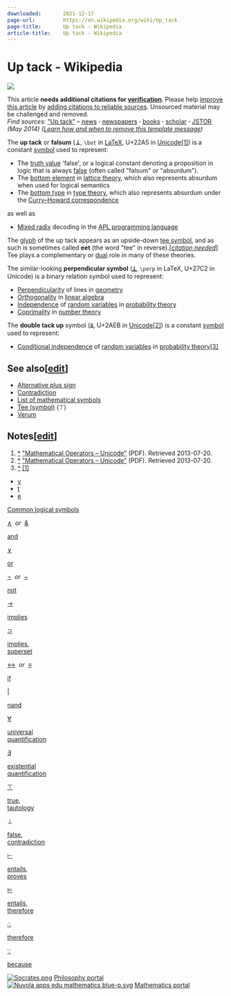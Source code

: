```yaml
---
downloaded:       2021-12-17
page-url:         https://en.wikipedia.org/wiki/Up_tack
page-title:       Up tack - Wikipedia
article-title:    Up tack - Wikipedia
---
```

# Up tack - Wikipedia


[![](https://upload.wikimedia.org/wikipedia/en/thumb/9/99/Question_book-new.svg/50px-Question_book-new.svg.png)][1]

This article __needs additional citations for [verification][2]__. Please help [improve this article][3] by [adding citations to reliable sources][4]. Unsourced material may be challenged and removed.  
*Find sources:* ["Up tack"][5] – [news][6] __·__ [newspapers][7] __·__ [books][8] __·__ [scholar][9] __·__ [JSTOR][10] *(May 2014)* *([Learn how and when to remove this template message][11])*

The __up tack__ or __falsum__ (__⊥__, `\bot` in [LaTeX][12], U+22A5 in [Unicode][13][\[1\]][14]) is a constant [symbol][15] used to represent:

-   The [truth value][16] 'false', or a logical constant denoting a proposition in logic that is always [false][17] (often called "falsum" or "absurdum").
-   The [bottom element][18] in [lattice theory][19], which also represents absurdum when used for logical semantics
-   The [bottom type][20] in [type theory][21], which also represents absurdum under the [Curry–Howard correspondence][22]

as well as

-   [Mixed radix][23] decoding in the [APL programming language][24]

The [glyph][25] of the up tack appears as an upside-down [tee symbol][26], and as such is sometimes called __eet__ (the word "tee" in reverse).\[*[citation needed][27]*\] Tee plays a complementary or [dual][28] role in many of these theories.

The similar-looking __perpendicular symbol__ (__[⟂][29]__, `\perp` in LaTeX, U+27C2 in Unicode) is a binary relation symbol used to represent:

-   [Perpendicularity][30] of lines in [geometry][31]
-   [Orthogonality][32] in [linear algebra][33]
-   [Independence][34] of [random variables][35] in [probability theory][36]
-   [Coprimality][37] in [number theory][38]

The __double tack up__ symbol (__⫫__, U+2AEB in [Unicode][39][\[2\]][40]) is a constant [symbol][41] used to represent:

-   [Conditional independence][42] of [random variables][43] in [probability theory][44][\[3\]][45]

## See also\[[edit][46]\]

-   [Alternative plus sign][47]
-   [Contradiction][48]
-   [List of mathematical symbols][49]
-   [Tee (symbol)][50] (⊤)
-   [Verum][51]

## Notes\[[edit][52]\]

1.  __[^][53]__ ["Mathematical Operators – Unicode"][54] (PDF). Retrieved 2013-07-20.
2.  __[^][55]__ ["Mathematical Operators – Unicode"][56] (PDF). Retrieved 2013-07-20.
3.  __[^][57]__ [\[1\]][58]

-   [v][59]
-   [t][60]
-   [e][61]

[Common logical symbols][62]

[∧][63]  *or*  [&][64]

[and][65]

[∨][66]

[or][67]

[¬][68]  *or*  [~][69]

[not][70]

[→][71]

[implies][72]

[⊃][73]

[implies][74],  
[superset][75]

[↔][76]  *or*  [≡][77]

[if][78]

[|][79]

[nand][80]

[∀][81]

[universal  
quantification][82]

[∃][83]

[existential  
quantification][84]

[⊤][85]

[true][86],  
[tautology][87]

⊥

[false][88],  
[contradiction][89]

[⊢][90]

[entails,  
proves][91]

[⊨][92]

[entails,  
therefore][93]

[∴][94]

[therefore][95]

[∵][96]

[because][97]

[![Socrates.png](https://upload.wikimedia.org/wikipedia/commons/thumb/c/cd/Socrates.png/18px-Socrates.png)][98] [Philosophy portal][99]  
[![Nuvola apps edu mathematics blue-p.svg](https://upload.wikimedia.org/wikipedia/commons/thumb/3/3e/Nuvola_apps_edu_mathematics_blue-p.svg/28px-Nuvola_apps_edu_mathematics_blue-p.svg.png)][100] [Mathematics portal][101]

[1]: https://en.wikipedia.org/wiki/File:Question_book-new.svg
[2]: https://en.wikipedia.org/wiki/Wikipedia:Verifiability "Wikipedia:Verifiability"
[3]: https://en.wikipedia.org/w/index.php?title=Up_tack&action=edit
[4]: https://en.wikipedia.org/wiki/Help:Referencing_for_beginners "Help:Referencing for beginners"
[5]: https://www.google.com/search?as_eq=wikipedia&q=%22Up+tack%22
[6]: https://www.google.com/search?tbm=nws&q=%22Up+tack%22+-wikipedia&tbs=ar:1
[7]: https://www.google.com/search?&q=%22Up+tack%22&tbs=bkt:s&tbm=bks
[8]: https://www.google.com/search?tbs=bks:1&q=%22Up+tack%22+-wikipedia
[9]: https://scholar.google.com/scholar?q=%22Up+tack%22
[10]: https://www.jstor.org/action/doBasicSearch?Query=%22Up+tack%22&acc=on&wc=on
[11]: https://en.wikipedia.org/wiki/Help:Maintenance_template_removal "Help:Maintenance template removal"
[12]: https://en.wikipedia.org/wiki/LaTeX "LaTeX"
[13]: https://en.wikipedia.org/wiki/Mathematical_operators_and_symbols_in_Unicode "Mathematical operators and symbols in Unicode"
[14]: https://en.wikipedia.org/wiki/Up_tack#cite_note-1
[15]: https://en.wikipedia.org/wiki/Symbol_(formal) "Symbol (formal)"
[16]: https://en.wikipedia.org/wiki/Truth_value "Truth value"
[17]: https://en.wikipedia.org/wiki/False_(logic) "False (logic)"
[18]: https://en.wikipedia.org/wiki/Bottom_element "Bottom element"
[19]: https://en.wikipedia.org/wiki/Lattice_theory "Lattice theory"
[20]: https://en.wikipedia.org/wiki/Bottom_type "Bottom type"
[21]: https://en.wikipedia.org/wiki/Type_theory "Type theory"
[22]: https://en.wikipedia.org/wiki/Curry%E2%80%93Howard_correspondence "Curry–Howard correspondence"
[23]: https://en.wikipedia.org/wiki/Mixed_radix "Mixed radix"
[24]: https://en.wikipedia.org/wiki/APL_(programming_language) "APL (programming language)"
[25]: https://en.wikipedia.org/wiki/Glyph "Glyph"
[26]: https://en.wikipedia.org/wiki/Tee_(symbol) "Tee (symbol)"
[27]: https://en.wikipedia.org/wiki/Wikipedia:Citation_needed "Wikipedia:Citation needed"
[28]: https://en.wikipedia.org/wiki/Dual_(mathematics) "Dual (mathematics)"
[29]: https://en.wikipedia.org/wiki/%E2%9F%82 "⟂"
[30]: https://en.wikipedia.org/wiki/Perpendicular "Perpendicular"
[31]: https://en.wikipedia.org/wiki/Geometry "Geometry"
[32]: https://en.wikipedia.org/wiki/Orthogonality "Orthogonality"
[33]: https://en.wikipedia.org/wiki/Linear_algebra "Linear algebra"
[34]: https://en.wikipedia.org/wiki/Independence_(probability_theory) "Independence (probability theory)"
[35]: https://en.wikipedia.org/wiki/Random_variables "Random variables"
[36]: https://en.wikipedia.org/wiki/Probability_theory "Probability theory"
[37]: https://en.wikipedia.org/wiki/Coprimality "Coprimality"
[38]: https://en.wikipedia.org/wiki/Number_theory "Number theory"
[39]: https://en.wikipedia.org/wiki/Mathematical_operators_and_symbols_in_Unicode "Mathematical operators and symbols in Unicode"
[40]: https://en.wikipedia.org/wiki/Up_tack#cite_note-2
[41]: https://en.wikipedia.org/wiki/Symbol_(formal) "Symbol (formal)"
[42]: https://en.wikipedia.org/wiki/Conditional_independence "Conditional independence"
[43]: https://en.wikipedia.org/wiki/Random_variables "Random variables"
[44]: https://en.wikipedia.org/wiki/Probability_theory "Probability theory"
[45]: https://en.wikipedia.org/wiki/Up_tack#cite_note-3
[46]: https://en.wikipedia.org/w/index.php?title=Up_tack&action=edit&section=1 "Edit section: See also"
[47]: https://en.wikipedia.org/wiki/Plus_and_minus_signs#Alternative_plus_sign "Plus and minus signs"
[48]: https://en.wikipedia.org/wiki/Contradiction_(logic) "Contradiction (logic)"
[49]: https://en.wikipedia.org/wiki/List_of_mathematical_symbols "List of mathematical symbols"
[50]: https://en.wikipedia.org/wiki/Tee_(symbol) "Tee (symbol)"
[51]: https://en.wikipedia.org/wiki/Verum "Verum"
[52]: https://en.wikipedia.org/w/index.php?title=Up_tack&action=edit&section=2 "Edit section: Notes"
[53]: https://en.wikipedia.org/wiki/Up_tack#cite_ref-1
[54]: https://www.unicode.org/charts/PDF/U2200.pdf
[55]: https://en.wikipedia.org/wiki/Up_tack#cite_ref-2
[56]: https://www.unicode.org/charts/PDF/U2200.pdf
[57]: https://en.wikipedia.org/wiki/Up_tack#cite_ref-3
[58]: https://www.johndcook.com/blog/2020/03/27/conditional-independence-notation/
[59]: https://en.wikipedia.org/wiki/Template:Common_logical_symbols "Template:Common logical symbols"
[60]: https://en.wikipedia.org/wiki/Template_talk:Common_logical_symbols "Template talk:Common logical symbols"
[61]: https://en.wikipedia.org/w/index.php?title=Template:Common_logical_symbols&action=edit
[62]: https://en.wikipedia.org/wiki/List_of_logic_symbols "List of logic symbols"
[63]: https://en.wikipedia.org/wiki/Wedge_(symbol) "Wedge (symbol)"
[64]: https://en.wikipedia.org/wiki/Ampersand "Ampersand"
[65]: https://en.wikipedia.org/wiki/Logical_conjunction "Logical conjunction"
[66]: https://en.wikipedia.org/wiki/Vel_(symbol) "Vel (symbol)"
[67]: https://en.wikipedia.org/wiki/Logical_disjunction "Logical disjunction"
[68]: https://en.wikipedia.org/wiki/Negation "Negation"
[69]: https://en.wikipedia.org/wiki/Tilde "Tilde"
[70]: https://en.wikipedia.org/wiki/Negation "Negation"
[71]: https://en.wikipedia.org/wiki/Arrow_(symbol) "Arrow (symbol)"
[72]: https://en.wikipedia.org/wiki/Material_conditional "Material conditional"
[73]: https://en.wikipedia.org/wiki/Horseshoe_(symbol) "Horseshoe (symbol)"
[74]: https://en.wikipedia.org/wiki/Material_conditional "Material conditional"
[75]: https://en.wikipedia.org/wiki/Subset "Subset"
[76]: https://en.wikipedia.org/wiki/Arrow_(symbol) "Arrow (symbol)"
[77]: https://en.wikipedia.org/wiki/Triple_bar "Triple bar"
[78]: https://en.wikipedia.org/wiki/If_and_only_if "If and only if"
[79]: https://en.wikipedia.org/wiki/Sheffer_stroke "Sheffer stroke"
[80]: https://en.wikipedia.org/wiki/Sheffer_stroke "Sheffer stroke"
[81]: https://en.wikipedia.org/wiki/Turned_A "Turned A"
[82]: https://en.wikipedia.org/wiki/Universal_quantification "Universal quantification"
[83]: https://en.wikipedia.org/wiki/Existential_quantification "Existential quantification"
[84]: https://en.wikipedia.org/wiki/Existential_quantification "Existential quantification"
[85]: https://en.wikipedia.org/wiki/Tee_(symbol) "Tee (symbol)"
[86]: https://en.wikipedia.org/wiki/True_(logic) "True (logic)"
[87]: https://en.wikipedia.org/wiki/Tautology_(logic) "Tautology (logic)"
[88]: https://en.wikipedia.org/wiki/False_(logic) "False (logic)"
[89]: https://en.wikipedia.org/wiki/Contradiction "Contradiction"
[90]: https://en.wikipedia.org/wiki/Turnstile_(symbol) "Turnstile (symbol)"
[91]: https://en.wikipedia.org/wiki/Turnstile_(symbol) "Turnstile (symbol)"
[92]: https://en.wikipedia.org/wiki/Double_turnstile "Double turnstile"
[93]: https://en.wikipedia.org/wiki/Double_turnstile "Double turnstile"
[94]: https://en.wikipedia.org/wiki/Therefore_sign "Therefore sign"
[95]: https://en.wikipedia.org/wiki/Logical_consequence "Logical consequence"
[96]: https://en.wikipedia.org/wiki/Therefore_sign#Similar_signs "Therefore sign"
[97]: https://en.wikipedia.org/wiki/Therefore_sign#Similar_signs "Therefore sign"
[98]: https://en.wikipedia.org/wiki/File:Socrates.png
[99]: https://en.wikipedia.org/wiki/Portal:Philosophy "Portal:Philosophy"
[100]: https://en.wikipedia.org/wiki/File:Nuvola_apps_edu_mathematics_blue-p.svg
[101]: https://en.wikipedia.org/wiki/Portal:Mathematics "Portal:Mathematics"
